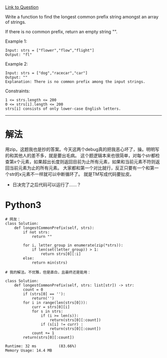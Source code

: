 [Link to Question](https://leetcode.com/explore/interview/card/top-interview-questions-easy/127/strings/887/)


Write a function to find the longest common prefix string amongst an array of strings.

If there is no common prefix, return an empty string "".

 

Example 1:
```
Input: strs = ["flower","flow","flight"]
Output: "fl"
```
Example 2:
```
Input: strs = ["dog","racecar","car"]
Output: ""
Explanation: There is no common prefix among the input strings.
 ```

Constraints:
```
1 <= strs.length <= 200
0 <= strs[i].length <= 200
strs[i] consists of only lower-case English letters.
```


-----
# 解法
用zip。这题我也是抄的答案。今天这两个debug真的把我恶心坏了，操。明明写的和其他人的差不多，就是要出毛病。
这个题逻辑本来也很简单，对每个str都检查第x个元素，如果超出长度则返回目前为止所有元素，如果和当前元素不符则返回当前元素为止的所有元素。
大家都和第一个对比就行，反正只要有一个和第一个str的x元素不一样就可以中断循环了。
就是TM写成代码要扯皮。

- 日决完了之后代码可以运行了……？
  

# Python3
```python3
# 网友：
class Solution:
    def longestCommonPrefix(self, strs):
        if not strs:
            return ""
            
        for i, letter_group in enumerate(zip(*strs)):
            if len(set(letter_group)) > 1:
                return strs[0][:i]
        else:
            return min(strs)

# 我的解法。不优雅，但是直白，且最终还是能用：

class Solution:
    def longestCommonPrefix(self, strs: list[str]) -> str:
        count = 0
        if (strs[0] == ''):
            return('')
        for i in range(len(strs[0])):
            curr = strs[0][i]
            for s in strs:
                if (i >= len(s)):
                    return(strs[0][:count])
                if (s[i] != curr) :
                    return(strs[0][:count])
            count += 1
        return(strs[0][:count])

Runtime: 32 ms          (83.66%)
Memory Usage: 14.4 MB
```